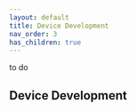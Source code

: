 ```yaml
---
layout: default
title: Device Development
nav_order: 3
has_children: true
---
```

to do
## Device Development